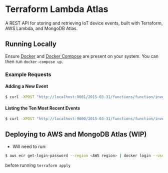 # Terraform Lambda Atlas

A REST API for storing and retrieving IoT device events, built with Terraform, AWS Lambda, and MongoDB Atlas.

## Running Locally

Ensure [Docker](https://docs.docker.com/get-docker/) and [Docker Compose](https://docs.docker.com/compose/install/) are present on your system. You can then run `docker-compose up`.

### Example Requests

#### Adding a New Event

```sh
$ curl -XPOST "http://localhost:9001/2015-03-31/functions/function/invocations" -d '{ "body": "{ \"date\": \"'$(date --iso-8601=seconds --utc)'\", \"deviceID\": \"8f188304-e7b3-4a16-a243-b9470468478a\", \"eventType\": \"ping\" }" }'
```

#### Listing the Ten Most Recent Events

```sh
$ curl -XPOST "http://localhost:9000/2015-03-31/functions/function/invocations" -d '{}'
```

## Deploying to AWS and MongoDB Atlas (WIP)

- Will need to run:

```sh
$ aws ecr get-login-password --region <AWS region> | docker login --username AWS --password-stdin <AWS account ID>.dkr.ecr.<AWS region>.amazonaws.com
```

before running `terraform apply`
